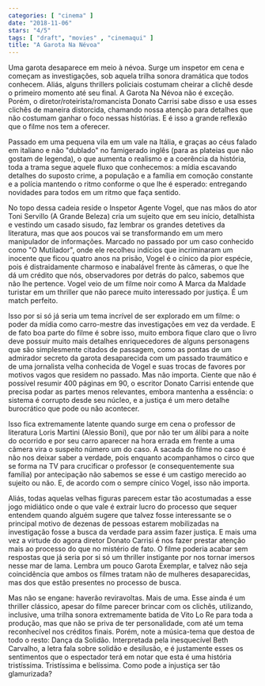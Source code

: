 ```yaml
---
categories: [ "cinema" ]
date: "2018-11-06"
stars: "4/5"
tags: [ "draft", "movies" , "cinemaqui" ]
title: "A Garota Na Névoa"
---
```

Uma garota desaparece em meio à névoa. Surge um inspetor em cena e
começam as investigações, sob aquela trilha sonora dramática que
todos conhecem. Aliás, alguns thrillers policiais costumam cheirar a
clichê desde o primeiro momento até seu final. A Garota Na Névoa não
é exceção. Porém, o diretor/roteirista/romancista Donato Carrisi sabe
disso e usa esses clichês de maneira distorcida, chamando nossa atenção
para detalhes que não costumam ganhar o foco nessas histórias. E é
isso a grande reflexão que o filme nos tem a oferecer.

Passado em uma pequena vila em um vale na Itália, e graças ao céus
falado em italiano e não "dublado" no famigerado inglês (para as
plateias que não gostam de legenda), o que aumenta o realismo e a
coerência da história, toda a trama segue aquele fluxo que conhecemos:
a mídia escavando detalhes do suposto crime, a população e a família
em comoção constante e a polícia mantendo o ritmo conforme o que lhe é
esperado: entregando novidades para todos em um ritmo que faça sentido.

No topo dessa cadeia reside o Inspetor Agente Vogel, que nas mãos do
ator Toni Servillo (A Grande Beleza) cria um sujeito que em seu início,
detalhista e vestindo um casado sisudo, faz lembrar os grandes detetives
da literatura, mas que aos poucos vai se transformando em um mero
manipulador de informações. Marcado no passado por um caso conhecido
como "O Mutilador", onde ele recolheu indícios que incriminaram um
inocente que ficou quatro anos na prisão, Vogel é o cínico da pior
espécie, pois é distraidamente charmoso e inabalável frente às
câmeras, o que lhe dá um crédito que nós, observadores por detrás
do palco, sabemos que não lhe pertence. Vogel veio de um filme noir
como A Marca da Maldade turistar em um thriller que não parece muito
interessado por justiça. É um match perfeito.

Isso por si só já seria um tema incrível de ser explorado em um
filme: o poder da mídia como carro-mestre das investigações em vez
da verdade. E de fato boa parte do filme é sobre isso, muito embora
fique claro que o livro deve possuir muito mais detalhes enriquecedores
de alguns personagens que são simplesmente citados de passagem, como
as pontas de um admirador secreto da garota desaparecida com um passado
traumático e de uma jornalista velha conhecida de Vogel e suas trocas de
favores por motivos vagos que residem no passado. Mas não importa. Ciente
que não é possível resumir 400 páginas em 90, o escritor Donato
Carrisi entende que precisa podar as partes menos relevantes, embora
mantenha a essência: o sistema é corrupto desde seu núcleo, e a
justiça é um mero detalhe burocrático que pode ou não acontecer.

Isso fica extremamente latente quando surge em cena o professor de
literatura Loris Martini (Alessio Boni), que por não ter um álibi para a
noite do ocorrido e por seu carro aparecer na hora errada em frente a uma
câmera vira o suspeito número um do caso. A sacada do filme no caso é
não nos deixar saber a verdade, pois enquanto acompanhamos o circo que se
forma na TV para crucificar o professor (e consequentemente sua família)
por antecipação não sabemos se esse é um castigo merecido ao sujeito
ou não. E, de acordo com o sempre cínico Vogel, isso não importa.

Aliás, todas aquelas velhas figuras parecem estar tão acostumadas a
esse jogo midiático onde o que vale é extrair lucro do processo que
sequer entendem quando alguém sugere que talvez fosse interessante
se o principal motivo de dezenas de pessoas estarem mobilizadas na
investigação fosse a busca da verdade para assim fazer justiça. E mais
uma vez a virtude do agora diretor Donato Carrisi é nos fazer prestar
atenção mais ao processo do que no mistério de fato. O filme poderia
acabar sem respostas que já seria por si só um thriller instigante por
nos tornar imersos nesse mar de lama. Lembra um pouco Garota Exemplar, e
talvez não seja coincidência que ambos os filmes tratam não de mulheres
desaparecidas, mas dos que estão presentes no processo de busca.

Mas não se engane: haverão reviravoltas. Mais de uma. Esse ainda é
um thriller clássico, apesar do filme parecer brincar com os clichês,
utilizando, inclusive, uma trilha sonora extremamente batida de Vito Lo
Re para toda a produção, mas que não se priva de ter personalidade,
com até um tema reconhecível nos créditos finais. Porém, note a
música-tema que destoa de todo o resto: Dança da Solidão. Interpretada
pela inesquecível Beth Carvalho, a letra fala sobre solidão e
desilusão, e é justamente esses os sentimentos que o espectador
terá em notar que esta é uma história tristíssima. Tristíssima e
belíssima. Como pode a injustiça ser tão glamurizada?
